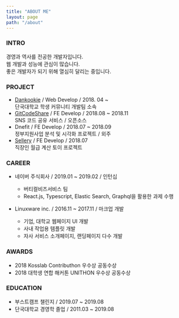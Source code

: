 ```yaml
---
title: "ABOUT ME"
layout: page
path: "/about"
---
```


### INTRO

경영과 역사를 전공한 개발자입니다.<br>
웹 개발과 성능에 관심이 많습니다.<br>
좋은 개발자가 되기 위해 열심히 달리는 중입니다.

### PROJECT

- [Dankookie](https://www.dankookie.com/) / Web Develop / 2018. 04 ~<br>단국대학교 학생 커뮤니티 개발팀 소속
- [GitCodeShare](https://github.com/kosslab-kr/gitCodeShare.com) / FE Develop / 2018.08 ~ 2018.11<br>SNS 코드 공유 서비스 / 오픈소스
- Dnefit / FE Develop / 2018.07 ~ 2018.09<br>정부지원사업 분석 및 시각화 프로젝트 / 외주
- [Sellery](https://undefine.me) / FE Develop / 2018.07<br>직장인 월급 계산 토이 프로젝트

### CAREER
- 네이버 주식회사 / 2019.01 ~ 2019.02 / 인턴십
  - 버티컬비즈서비스 팀
  - React.js, Typescript, Elastic Search, Graphql을 활용한 과제 수행

- Linuxware inc. / 2016.11 ~ 2017.11 / 마크업 개발
  - 기업, 대학교 웹페이지 UI 개발
  - 사내 작업용 템플릿 개발
  - 자사 서비스 소개페이지, 랜딩페이지 다수 개발

### AWARDS
- 2018 Kosslab Contributhon 우수상 공동수상
- 2018 대학생 연합 해커톤 UNITHON 우수상 공동수상

### EDUCATION
- 부스트캠프 챌린지 / 2019.07 ~ 2019.08
- 단국대학교 경영학 졸업 / 2011.03 ~ 2019.08
